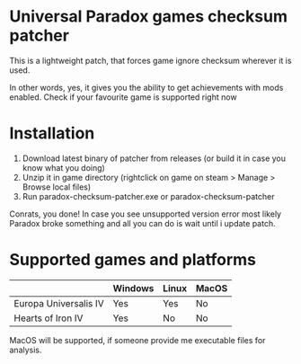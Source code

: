 # Universal Paradox games checksum patcher

This is a lightweight patch, that forces game ignore checksum wherever it is used.

In other words, yes, it gives you the ability to get achievements with mods enabled. Check if your favourite game is supported right now

# Installation

1. Download latest binary of patcher from releases (or build it in case you know what you doing)
2. Unzip it in game directory (rightclick on game on steam > Manage > Browse local files)
3. Run paradox-checksum-patcher.exe or paradox-checksum-patcher

Conrats, you done! In case you see unsupported version error most likely Paradox broke something and all you can do is wait until i update patch.

# Supported games and platforms
|  | Windows | Linux | MacOS |
| ---| --- | ---| --- |
| Europa Universalis IV | Yes | Yes | No |
| Hearts of Iron IV | Yes | No | No |

MacOS will be supported, if someone provide me executable files for analysis.